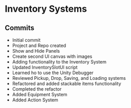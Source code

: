 # Inventory Systems

## Commits

* Initial commit
* Project and Repo created
* Show and Hide Panels
* Create second UI canvas with images
* Adding functionality to the Inventory System
* Updated InventorySlotUI script
* Learned ho to use the Unity Debugger
* Reviewed Pickup, Drop, Saving, and Loading systems
* Refactored and added stackable items functionality
* Completed the refactor
* Added Equipment System
* Added Action System